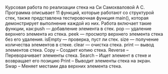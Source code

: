 Курсовая работа по реализации стека на Си Самохваловой А С. Программа описывает 11 функций, которые работают со структурой стек, также представлена тестировочная функция main(), которая демонстрирует выполнение каждой из них. Работа включает такие функции, как:push — добавление элемента в стек. 
pop — удаление верхнего элемента из стека. 
peek — просмотр верхнего элемента стека без его удаления. 
isEmpty — проверка, пуст ли стек. 
size — получение количества элементов в стеке. 
clear — очистка стека.
print — вывод элементов стека. 
Copy – Создает копию стека.
 Reverse –  Переворачивает элементы стека. 
Search –  Ищет элемент в стеке и возвращает его позицию 
 Print –   Выводит элементы стека на экран. 
Swap –  Меняет местами два верхних элемента стека. 
